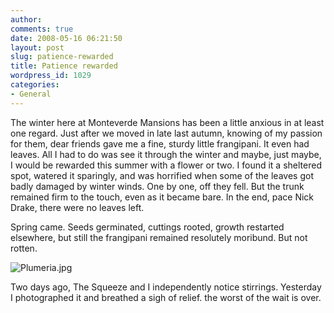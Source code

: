 ```yaml
---
author:
comments: true
date: 2008-05-16 06:21:50
layout: post
slug: patience-rewarded
title: Patience rewarded
wordpress_id: 1029
categories:
- General
---
```


The winter here at Monteverde Mansions has been a little anxious in at least one regard. Just after we moved in late last autumn, knowing of my passion for them, dear friends gave me a fine, sturdy little frangipani. It even had leaves. All I had to do was see it through the winter and maybe, just maybe, I would be rewarded this summer with a flower or two. I found it a sheltered spot, watered it sparingly, and was horrified when some of the leaves got badly damaged by winter winds. One by one, off they fell. But the trunk remained firm to the touch, even as it became bare. In the end, pace Nick Drake, there were no leaves left.

Spring came. Seeds germinated, cuttings rooted, growth restarted elsewhere, but still the frangipani remained resolutely moribund. But not rotten.

![Plumeria.jpg](/uploads/2008/05/plumeria.jpg)

Two days ago, The Squeeze and I independently notice stirrings. Yesterday I photographed it and breathed a sigh of relief. the worst of the wait is over.


